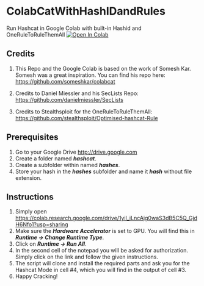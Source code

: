 # ColabCatWithHashIDandRules
Run Hashcat in Google Colab with built-in Hashid and OneRuleToRuleThemAll
[![Open In Colab](https://colab.research.google.com/assets/colab-badge.svg)](https://colab.research.google.com/drive/1yil_iLncAjg0waS3dB5C5Q_GjdH6Nfo1?usp=sharing)

## Credits
1. This Repo and the Google Colab is based on the work of Somesh Kar. Somesh was a great inspiration. You can find his repo here: https://github.com/someshkar/colabcat

2. Credits to Daniel Miessler and his SecLists Repo: https://github.com/danielmiessler/SecLists

3. Credits to Stealthsploit for the OneRuleToRuleThemAll: https://github.com/stealthsploit/Optimised-hashcat-Rule

## Prerequisites
1. Go to your Google Drive http://drive.google.com
2. Create a folder named _**hashcat**_.
3. Create a subfolder within named _**hashes**_.
4. Store your hash in the _**hashes**_ subfolder and name it _**hash**_ without file extension.

## Instructions
1. Simply open https://colab.research.google.com/drive/1yil_iLncAjg0waS3dB5C5Q_GjdH6Nfo1?usp=sharing
2. Make sure the _**Hardware Accelerator**_ is set to GPU. You will find this in _**Runtime -> Change Runtime Type**_.
3. Click on _**Runtime -> Run All**_.
4. In the second cell of the notepad you will be asked for authorization. Simply click on the link and follow the given instructions.
5. The script will clone and install the required parts and ask you for the Hashcat Mode in cell #4, which you will find in the output of cell #3.
6. Happy Cracking!

